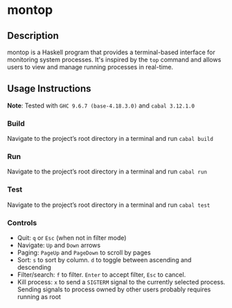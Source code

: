 # montop

## Description

montop is a Haskell program that provides a terminal-based interface for monitoring system processes. It's inspired by the `top` command and allows users to view and manage running processes in real-time.

## Usage Instructions

**Note**: Tested with `GHC 9.6.7 (base-4.18.3.0)` and `cabal 3.12.1.0`

### Build

Navigate to the project’s root directory in a terminal and run `cabal build`

### Run

Navigate to the project’s root directory in a terminal and run `cabal run`

### Test

Navigate to the project’s root directory in a terminal and run `cabal test`

### Controls

* Quit: `q` or `Esc` (when not in filter mode)
* Navigate: `Up` and `Down` arrows
* Paging: `PageUp` and `PageDown` to scroll by pages
* Sort: `s` to sort by column. `d` to toggle between ascending and descending
* Filter/search: `f` to filter. `Enter` to accept filter, `Esc` to cancel.
* Kill process: `x` to send a `SIGTERM` signal to the currently selected process. Sending signals to process owned by other users probably requires running as root
